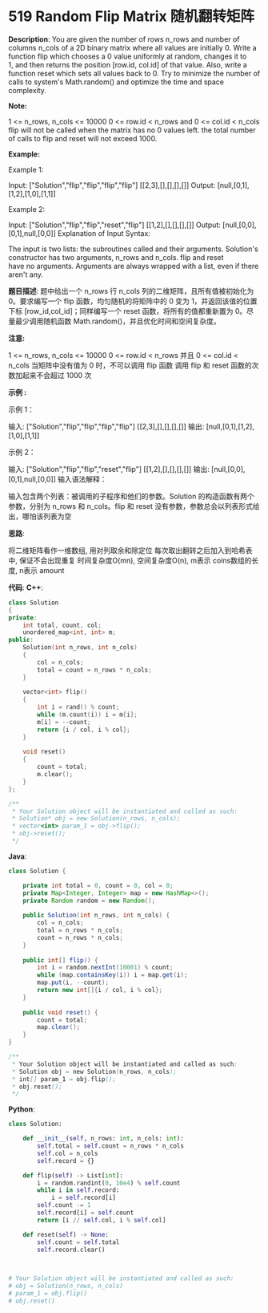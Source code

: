 # 519 Random Flip Matrix 随机翻转矩阵

__Description__:
You are given the number of rows n_rows and number of columns n_cols of a 2D binary matrix where all values are initially 0. Write a function flip which chooses a 0 value uniformly at random, changes it to 1, and then returns the position [row.id, col.id] of that value. Also, write a function reset which sets all values back to 0. Try to minimize the number of calls to system's Math.random() and optimize the time and space complexity.

__Note:__

1 <= n_rows, n_cols <= 10000
0 <= row.id < n_rows and 0 <= col.id < n_cols
flip will not be called when the matrix has no 0 values left.
the total number of calls to flip and reset will not exceed 1000.

__Example:__

Example 1:

Input:
["Solution","flip","flip","flip","flip"]
[[2,3],[],[],[],[]]
Output: [null,[0,1],[1,2],[1,0],[1,1]]

Example 2:

Input:
["Solution","flip","flip","reset","flip"]
[[1,2],[],[],[],[]]
Output: [null,[0,0],[0,1],null,[0,0]]
Explanation of Input Syntax:

The input is two lists: the subroutines called and their arguments. Solution's constructor has two arguments, n_rows and n_cols. flip and reset have no arguments. Arguments are always wrapped with a list, even if there aren't any.

__题目描述__:
题中给出一个 n_rows 行 n_cols 列的二维矩阵，且所有值被初始化为 0。要求编写一个 flip 函数，均匀随机的将矩阵中的 0 变为 1，并返回该值的位置下标 [row_id,col_id]；同样编写一个 reset 函数，将所有的值都重新置为 0。尽量最少调用随机函数 Math.random()，并且优化时间和空间复杂度。

__注意:__

1 <= n_rows, n_cols <= 10000
0 <= row.id < n_rows 并且 0 <= col.id < n_cols
当矩阵中没有值为 0 时，不可以调用 flip 函数
调用 flip 和 reset 函数的次数加起来不会超过 1000 次

__示例 :__

示例 1：

输入:
["Solution","flip","flip","flip","flip"]
[[2,3],[],[],[],[]]
输出: [null,[0,1],[1,2],[1,0],[1,1]]

示例 2：

输入:
["Solution","flip","flip","reset","flip"]
[[1,2],[],[],[],[]]
输出: [null,[0,0],[0,1],null,[0,0]]
输入语法解释：

输入包含两个列表：被调用的子程序和他们的参数。Solution 的构造函数有两个参数，分别为 n_rows 和 n_cols。flip 和 reset 没有参数，参数总会以列表形式给出，哪怕该列表为空

__思路__:

将二维矩阵看作一维数组, 用对列取余和除定位
每次取出翻转之后加入到哈希表中, 保证不会出现重复
时间复杂度O(mn), 空间复杂度O(n), m表示 coins数组的长度, n表示 amount

__代码__:
__C++__:

```C++
class Solution 
{
private:
    int total, count, col;
    unordered_map<int, int> m;
public:
    Solution(int n_rows, int n_cols) 
    {
        col = n_cols;
        total = count = n_rows * n_cols;
    }
    
    vector<int> flip() 
    {
        int i = rand() % count;
        while (m.count(i)) i = m[i];
        m[i] = --count;
        return {i / col, i % col};
    }
    
    void reset() 
    {
        count = total;
        m.clear();
    }
};

/**
 * Your Solution object will be instantiated and called as such:
 * Solution* obj = new Solution(n_rows, n_cols);
 * vector<int> param_1 = obj->flip();
 * obj->reset();
 */
```

__Java__:

```Java
class Solution {

    private int total = 0, count = 0, col = 0;
    private Map<Integer, Integer> map = new HashMap<>();
    private Random random = new Random();
    
    public Solution(int n_rows, int n_cols) {
        col = n_cols;
        total = n_rows * n_cols;
        count = n_rows * n_cols;
    }
    
    public int[] flip() {
        int i = random.nextInt(10001) % count;
        while (map.containsKey(i)) i = map.get(i);
        map.put(i, --count);
        return new int[]{i / col, i % col};
    }
    
    public void reset() {
        count = total;
        map.clear();
    }
}

/**
 * Your Solution object will be instantiated and called as such:
 * Solution obj = new Solution(n_rows, n_cols);
 * int[] param_1 = obj.flip();
 * obj.reset();
 */
```

__Python__:

```Python
class Solution:

    def __init__(self, n_rows: int, n_cols: int):
        self.total = self.count = n_rows * n_cols
        self.col = n_cols
        self.record = {}

    def flip(self) -> List[int]:
        i = random.randint(0, 10e4) % self.count
        while i in self.record:
            i = self.record[i]
        self.count -= 1
        self.record[i] = self.count
        return [i // self.col, i % self.col]

    def reset(self) -> None:
        self.count = self.total
        self.record.clear()
        


# Your Solution object will be instantiated and called as such:
# obj = Solution(n_rows, n_cols)
# param_1 = obj.flip()
# obj.reset()
```
